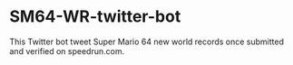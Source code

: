 # SM64-WR-twitter-bot
This Twitter bot tweet Super Mario 64 new world records once submitted and verified on speedrun.com.
